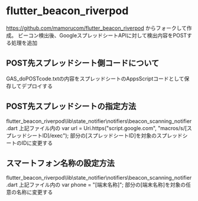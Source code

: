 # flutter_beacon_riverpod

https://github.com/mamorucom/flutter_beacon_riverpod
からフォークして作成。
ビーコン検出後、GoogleスプレッドシートAPIに対して検出内容をPOSTする処理を追加

## POST先スプレッドシート側コードについて
GAS_doPOSTcode.txtの内容をスプレッドシートのAppsScriptコードとして保存してデプロイする

## POST先スプレッドシートの指定方法
flutter_beacon_riverpod\lib\state_notifier\notifiers\beacon_scanning_notifier.dart
上記ファイル内の
var url = Uri.https("script.google.com", "macros/s/[スプレッドシートID]/exec");
部分の[スプレッドシートID]を対象のスプレッドシートのIDに変更する

## スマートフォン名称の設定方法
flutter_beacon_riverpod\lib\state_notifier\notifiers\beacon_scanning_notifier.dart
上記ファイル内の
var phone = "[端末名称]";
部分の[端末名称]を対象の任意の名称に変更する